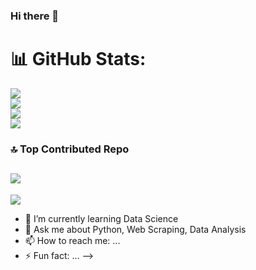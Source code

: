 ### Hi there 👋


# 📊 GitHub Stats:
![](https://github-readme-stats.vercel.app/api?username=utquarsh027&theme=dark&hide_border=false&include_all_commits=true&count_private=true)<br/>
![](https://github-readme-stats.vercel.app/api?username=utquarsh027&theme=dark&hide_border=false&include_all_commits=false&count_private=false)<br/>
![](https://github-readme-streak-stats.herokuapp.com/?user=utquarsh027&theme=dark&hide_border=false)<br/>
![](https://github-readme-stats.vercel.app/api/top-langs/?username=utquarsh027&theme=dark&hide_border=false&include_all_commits=true&count_private=true&layout=compact)

### 🔝 Top Contributed Repo
![](https://github-contributor-stats.vercel.app/api?username=utquarsh027&limit=5&theme=dark&combine_all_yearly_contributions=true)
---
[![](https://visitcount.itsvg.in/api?id=utquarsh027&icon=0&color=0)](https://visitcount.itsvg.in)

- 🌱 I’m currently learning Data Science
- 💬 Ask me about Python, Web Scraping, Data Analysis
- 📫 How to reach me: ...
- ⚡ Fun fact: ...
-->
